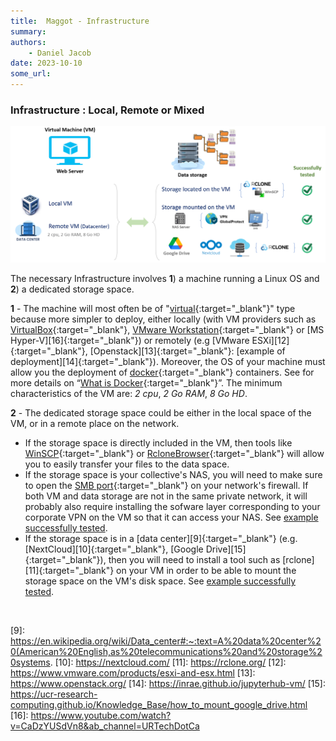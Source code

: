 ```yaml
---
title:  Maggot - Infrastructure
summary: 
authors:
    - Daniel Jacob
date: 2023-10-10
some_url:
---
```


<style>.md-typeset h1 {display: none;} .md-nav__item {font-size: medium}</style>

### Infrastructure : Local, Remote or Mixed

<center>
<a href="../images/infrastructure2.png" data-lightbox="fig0"><img src="../images/infrastructure2.png" width="800px"></a>
</center>


The necessary Infrastructure involves **1**) a machine running a Linux OS and **2**) a dedicated storage space.

**1** - The machine will most often be of "[virtual][1]{:target="_blank"}" type because more simpler to deploy, either locally (with VM providers such as [VirtualBox][2]{:target="_blank"}, [VMware Workstation][3]{:target="_blank"} or [MS Hyper-V][16]{:target="_blank"}) or remotely (e.g [VMware ESXi][12]{:target="_blank"}, [Openstack][13]{:target="_blank"}: [example of deployment][14]{:target="_blank"}). Moreover, the OS of your machine must allow you the deployment of [docker][4]{:target="_blank"} containers. See for more details on “[What is Docker][5]{:target="_blank"}”. The minimum characteristics of the VM are:  *2 cpu*, *2 Go RAM*, *8 Go HD*.

**2** - The dedicated storage space could be either in the local space of the VM, or in a remote place on the network.

* If the storage space is directly included in the VM, then tools like [WinSCP][6]{:target="_blank"} or [RcloneBrowser][7]{:target="_blank"} will allow you to easily transfer your files to the data space.
* If the storage space is your collective's NAS, you will need to make sure to open the [SMB port][8]{:target="_blank"} on your network's firewall. If both VM and data storage are not in the same private network, it will probably also require installing the sofware layer corresponding to your corporate VPN on the VM so that it can access your NAS. See <a href="../images/infra_ex1.png" data-lightbox="fig1">example successfully tested</a>.
* If the storage space is in a [data center][9]{:target="_blank"} (e.g. [NextCloud][10]{:target="_blank"}, [Google Drive][15]{:target="_blank"}), then you will need to install a tool such as [rclone][11]{:target="_blank"} on your VM in order to be able to mount the storage space on the VM's disk space. See <a href="../images/infra_ex2.png" data-lightbox="fig2">example successfully tested</a>.

<br>

[1]: https://en.wikipedia.org/wiki/Virtual_machine
[2]: https://www.virtualbox.org/
[3]: https://www.vmware.com/products/workstation-player.html
[4]: https://www.docker.com/get-started/
[5]: https://opensource.com/resources/what-docker
[6]: https://winscp.net/eng/download.php
[7]: https://kapitainsky.github.io/RcloneBrowser/
[8]: https://www.upguard.com/blog/smb-port#:~:text=SMB%20ports%20are%20generally%20port,ports%20communicate%20via%20Port%20139.
[9]: https://en.wikipedia.org/wiki/Data_center#:~:text=A%20data%20center%20(American%20English,as%20telecommunications%20and%20storage%20systems.
[10]: https://nextcloud.com/
[11]: https://rclone.org/
[12]: https://www.vmware.com/products/esxi-and-esx.html
[13]: https://www.openstack.org/
[14]: https://inrae.github.io/jupyterhub-vm/
[15]: https://ucr-research-computing.github.io/Knowledge_Base/how_to_mount_google_drive.html
[16]: https://www.youtube.com/watch?v=CaDzYUSdVn8&ab_channel=URTechDotCa

[20]: https://github.com/inrae/pgd-mmdt/blob/main/dockerdbpart/initialisation/setupdb-js.template
[21]: https://github.com/inrae/pgd-mmdt/blob/main/dockerscanpart/scripts/config.py
[22]: https://github.com/inrae/pgd-mmdt/blob/main/web/inc/config/config.inc
[23]: https://github.com/inrae/pgd-mmdt/blob/main/run
[24]: https://github.com/inrae/pgd-mmdt/blob/main/web/inc/config/mongodb.inc


